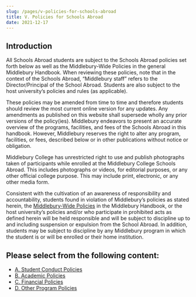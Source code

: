 ```yaml
---
slug: /pages/v-policies-for-schools-abroad
title: V. Policies for Schools Abroad
date: 2021-12-17
---
```

## Introduction

All Schools Abroad students are subject to the Schools Abroad policies set forth below as well as the Middlebury-Wide Policies in the general Middlebury Handbook. When reviewing these policies, note that in the context of the Schools Abroad, “Middlebury staff” refers to the Director/Principal of the School Abroad. Students are also subject to the host university’s policies and rules (as applicable).

These policies may be amended from time to time and therefore students should review the most current online version for any updates. Any amendments as published on this website shall supersede wholly any prior versions of the policy(ies). Middlebury endeavors to present an accurate overview of the programs, facilities, and fees of the Schools Abroad in this handbook. However, Middlebury reserves the right to alter any program, facilities, or fees, described below or in other publications without notice or obligation.

Middlebury College has unrestricted right to use and publish photographs taken of participants while enrolled at the Middlebury College Schools Abroad. This includes photographs or videos, for editorial purposes, or any other official college purpose. This may include print, electronic, or any other media form.

Consistent with the cultivation of an awareness of responsibility and accountability, students found in violation of Middlebury’s policies as stated herein, the [Middlebury-Wide Policies](https://www.middlebury.edu/handbook/pages/i-policies-for-all) in the Middlebury Handbook, or the host university’s policies and/or who participate in prohibited acts as defined herein will be held responsible and will be subject to discipline up to and including suspension or expulsion from the School Abroad. In addition, students may be subject to discipline by any Middlebury program in which the student is or will be enrolled or their home institution. 

## Please select from the following content:

*   [A. Student Conduct Policies](/pages/v-policies-for-schools-abroad/genl-principles)
*   [B. Academic Policies](/pages/v-policies-for-schools-abroad/schools-abroad-experience-planning)
*   [C. Financial Policies](/pages/v-policies-for-schools-abroad/academic-policies)
*   [D. Other Program Policies](/pages/v-policies-for-schools-abroad/other-program-policies/other-program-policies)